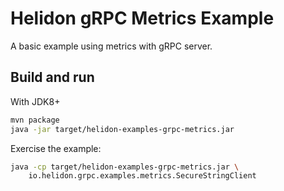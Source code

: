 # Helidon gRPC Metrics Example

A basic example using metrics with gRPC server.

## Build and run

With JDK8+
```bash
mvn package
java -jar target/helidon-examples-grpc-metrics.jar
```

Exercise the example:
```bash
java -cp target/helidon-examples-grpc-metrics.jar \
    io.helidon.grpc.examples.metrics.SecureStringClient
```